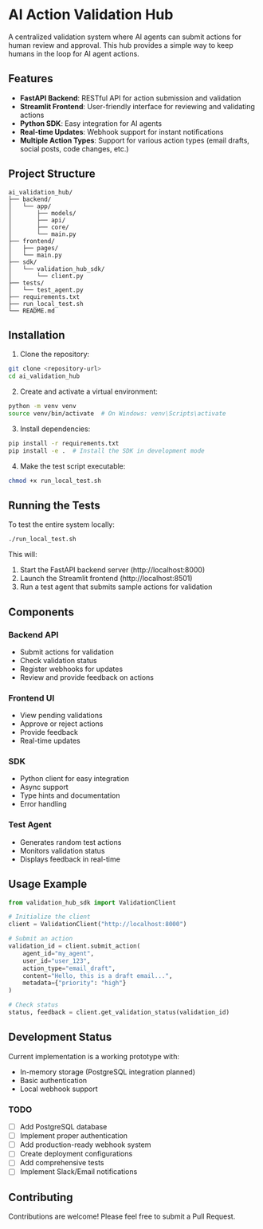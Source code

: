 # AI Action Validation Hub

A centralized validation system where AI agents can submit actions for human review and approval. This hub provides a simple way to keep humans in the loop for AI agent actions.

## Features

- **FastAPI Backend**: RESTful API for action submission and validation
- **Streamlit Frontend**: User-friendly interface for reviewing and validating actions
- **Python SDK**: Easy integration for AI agents
- **Real-time Updates**: Webhook support for instant notifications
- **Multiple Action Types**: Support for various action types (email drafts, social posts, code changes, etc.)

## Project Structure

```
ai_validation_hub/
├── backend/
│   └── app/
│       ├── models/
│       ├── api/
│       ├── core/
│       └── main.py
├── frontend/
│   ├── pages/
│   └── main.py
├── sdk/
│   └── validation_hub_sdk/
│       └── client.py
├── tests/
│   └── test_agent.py
├── requirements.txt
├── run_local_test.sh
└── README.md
```

## Installation

1. Clone the repository:
```bash
git clone <repository-url>
cd ai_validation_hub
```

2. Create and activate a virtual environment:
```bash
python -m venv venv
source venv/bin/activate  # On Windows: venv\Scripts\activate
```

3. Install dependencies:
```bash
pip install -r requirements.txt
pip install -e .  # Install the SDK in development mode
```

4. Make the test script executable:
```bash
chmod +x run_local_test.sh
```

## Running the Tests

To test the entire system locally:

```bash
./run_local_test.sh
```

This will:
1. Start the FastAPI backend server (http://localhost:8000)
2. Launch the Streamlit frontend (http://localhost:8501)
3. Run a test agent that submits sample actions for validation

## Components

### Backend API

- Submit actions for validation
- Check validation status
- Register webhooks for updates
- Review and provide feedback on actions

### Frontend UI

- View pending validations
- Approve or reject actions
- Provide feedback
- Real-time updates

### SDK

- Python client for easy integration
- Async support
- Type hints and documentation
- Error handling

### Test Agent

- Generates random test actions
- Monitors validation status
- Displays feedback in real-time

## Usage Example

```python
from validation_hub_sdk import ValidationClient

# Initialize the client
client = ValidationClient("http://localhost:8000")

# Submit an action
validation_id = client.submit_action(
    agent_id="my_agent",
    user_id="user_123",
    action_type="email_draft",
    content="Hello, this is a draft email...",
    metadata={"priority": "high"}
)

# Check status
status, feedback = client.get_validation_status(validation_id)
```

## Development Status

Current implementation is a working prototype with:
- In-memory storage (PostgreSQL integration planned)
- Basic authentication
- Local webhook support

### TODO

- [ ] Add PostgreSQL database
- [ ] Implement proper authentication
- [ ] Add production-ready webhook system
- [ ] Create deployment configurations
- [ ] Add comprehensive tests
- [ ] Implement Slack/Email notifications

## Contributing

Contributions are welcome! Please feel free to submit a Pull Request.
